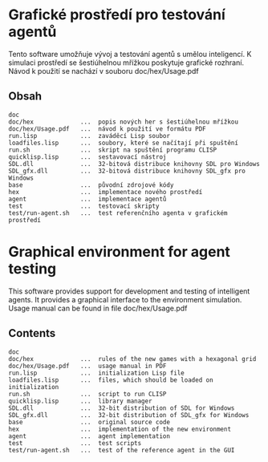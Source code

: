Grafické prostředí pro testování agentů
=======================================

Tento software umožňuje vývoj a testování agentů s umělou inteligencí.
K simulaci prostředí se šestiúhelnou mřížkou poskytuje grafické rozhraní.
Návod k použití se nachází v souboru doc/hex/Usage.pdf

Obsah
-----

    doc
    doc/hex             ...  popis nových her s šestiúhelnou mřížkou
    doc/hex/Usage.pdf   ...  návod k použití ve formátu PDF
    run.lisp            ...  zaváděcí Lisp soubor
    loadfiles.lisp      ...  soubory, které se načítají při spuštění
    run.sh              ...  skript na spuštění programu CLISP
    quicklisp.lisp      ...  sestavovací nástroj
    SDL.dll             ...  32-bitová distribuce knihovny SDL pro Windows
    SDL_gfx.dll         ...  32-bitová distribuce knihovny SDL_gfx pro Windows
    base                ...  původní zdrojové kódy
    hex                 ...  implementace nového prostředí
    agent               ...  implementace agentů
    test                ...  testovací skripty
    test/run-agent.sh   ...  test referenčního agenta v grafickém prostředí




Graphical environment for agent testing
=======================================

This software provides support for development and testing of intelligent
agents. It provides a graphical interface to the environment simulation.
Usage manual can be found in file doc/hex/Usage.pdf

Contents
--------

    doc
    doc/hex             ...  rules of the new games with a hexagonal grid
    doc/hex/Usage.pdf   ...  usage manual in PDF
    run.lisp            ...  initialization Lisp file
    loadfiles.lisp      ...  files, which should be loaded on initialization
    run.sh              ...  script to run CLISP
    quicklisp.lisp      ...  library manager
    SDL.dll             ...  32-bit distribution of SDL for Windows
    SDL_gfx.dll         ...  32-bit distribution of SDL_gfx for Windows
    base                ...  original source code
    hex                 ...  implementation of the new environment
    agent               ...  agent implementation
    test                ...  test scripts
    test/run-agent.sh   ...  test of the reference agent in the GUI
